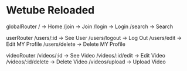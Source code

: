 # Wetube Reloaded

globalRouter
/ -> Home
/join -> Join
/login -> Login
/search -> Search

userRouter
/users/:id -> See User
/users/logout -> Log Out
/users/edit -> Edit MY Profile
/users/delete -> Delete MY Profile

videoRouter
/videos/:id -> See Video
/videos/:id/edit -> Edit Video
/videos/:id/delete -> Delete Video
/videos/upload -> Upload Video
